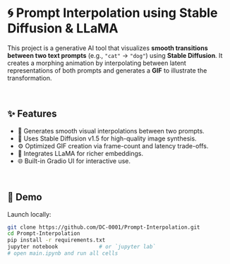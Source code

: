 # 🌀 Prompt Interpolation using Stable Diffusion & LLaMA

This project is a generative AI tool that visualizes **smooth transitions between two text prompts** (e.g., `"cat"` → `"dog"`) using **Stable Diffusion**. It creates a morphing animation by interpolating between latent representations of both prompts and generates a **GIF** to illustrate the transformation.

<br/>

## ✨ Features

- 🔁 Generates smooth visual interpolations between two prompts.
- 🎨 Uses Stable Diffusion v1.5 for high-quality image synthesis.
- ⚙️ Optimized GIF creation via frame-count and latency trade-offs.
- 🧠 Integrates LLaMA for richer embeddings.
- 🌐 Built-in Gradio UI for interactive use.
  
<br/>

## 🚀 Demo

Launch locally:

```bash
git clone https://github.com/DC-0001/Prompt-Interpolation.git
cd Prompt-Interpolation
pip install -r requirements.txt
jupyter notebook             # or `jupyter lab`
# open main.ipynb and run all cells
